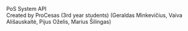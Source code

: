 PoS System API
<br />
Created by ProCesas (3rd year students) (Geraldas Minkevičius, Vaiva Ališauskaitė, Pijus Oželis, Marius Šilingas)
